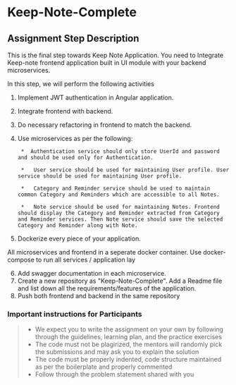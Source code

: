# Keep-Note-Complete

## Assignment Step Description
This is the final step towards Keep Note Application. You need to Integrate Keep-note frontend application built in UI module with your backend microservices.

In this step, we will perform the following activities

1. Implement JWT authentication in Angular application.
2. Integrate frontend with backend.
3. Do necessary refactoring in frontend to match the backend.
4. Use microservices as per the following:

        *  Authentication service should only store UserId and password and should be used only for Authentication.
           
        *   User service should be used for maintaining User profile. User service should be used for maintaining User profile.
           
        *   Category and Reminder service should be used to maintain common Category and Reminders which are accessible to all Notes.
           
        *   Note service should be used for maintaining Notes. Frontend should display the Category and Reminder extracted from Category and Reminder services. Then Note service should save the selected Category and Reminder along with Note.

5. Dockerize every piece of your application.

All microservices and frontend in a seperate docker container.
Use docker-compose to run all services / application lay

6. Add swagger documentation in each microservice.
7. Create a new repository as "Keep-Note-Complete". Add a Readme file and list down all the requirements/features of the application.
8. Push both frontend and backend in the same repository


### Important instructions for Participants
> - We expect you to write the assignment on your own by following through the guidelines, learning plan, and the practice exercises
> - The code must not be plagirized, the mentors will randomly pick the submissions and may ask you to explain the solution
> - The code must be properly indented, code structure maintained as per the boilerplate and properly commented
> - Follow through the problem statement shared with you
